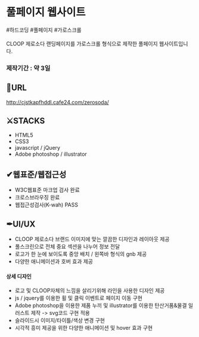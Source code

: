 # 풀페이지 웹사이트
#하드코딩 #풀페이지 #가로스크롤<br><br>
CLOOP 제로소다 랜딩페이지를 가로스크롤 형식으로 제작한 풀페이지 웹사이트입니다.<br>

### 제작기간 : 약 3일

## 🔗URL
http://cjstkapfhddl.cafe24.com/zerosoda/

## ⚔STACKS
* HTML5
* CSS3
* javascript / jQuery
* Adobe photoshop / illustrator

## ✔웹표준/웹접근성
* W3C웹표준 마크업 검사 완료
* 크로스브라우징 완료
* 웹접근성검사(K-wah) PASS

## ✒UI/UX
* CLOOP 제로소다 브랜드 이미지에 맞는 깔끔한 디자인과 레이아웃 제공
* 풀스크린으로 전체 중요 섹션을 나누어 정보 전달
* 로고가 한 눈에 보이도록 중앙 배치 / 왼쪽바 형식의 gnb 제공
* 다양한 애니메이션과 호버 효과 제공

#### 상세 디자인
- 로고 및 CLOOP자체의 느낌을 살리기위해 라인을 사용한 디자인 제공
- js / jquery를 이용한 휠 및 클릭 이벤트로 페이지 이동 구현
- Adobe photoshop을 이용한 제품 누끼 및 illustrator를 이용한 탄산거품&물결 일러스트 제작 -> svg코드 구현 적용
- 슬라이드시 이미지/타이틀/색상 변경 구현
- 시각적 흥미 제공을 위한 다양한 애니메이션 및 hover 효과 구현

